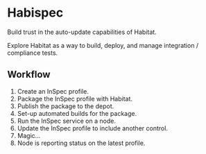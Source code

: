 # Habispec

Build trust in the auto-update capabilities of Habitat.

Explore Habitat as a way to build, deploy, and manage integration / compliance tests.

## Workflow

1.  Create an InSpec profile.
1.  Package the InSpec profile with Habitat.
1.  Publish the package to the depot.
1.  Set-up automated builds for the package.
1.  Run the InSpec service on a node.
1.  Update the InSpec profile to include another control.
1.  Magic...
1.  Node is reporting status on the latest profile.
 
